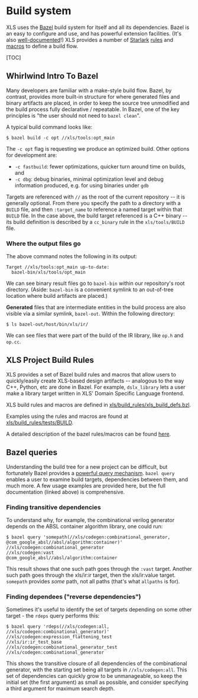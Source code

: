 # Build system

XLS uses the [Bazel](http://bazel.build) build system for itself and all its
dependencies. Bazel is an easy to configure and use, and has powerful extension
facilities. (It's also
[well-documented](https://bazel.build/start/bazel-intro)!) XLS provides a number
of [Starlark](https://bazel.build/rules/language)
[rules](https://bazel.build/rules/rules) and
[macros](https://bazel.build/rules/macros) to define a build flow.

[TOC]

## Whirlwind Intro To Bazel

Many developers are familiar with a make-style build flow. Bazel, by contrast,
provides more built-in structure for where generated files and binary artifacts
are placed, in order to keep the source tree unmodified and the build process
fully declarative / repeatable. In Bazel, one of the key principles is "the user
should not need to `bazel clean`".

A typical build command looks like:

```
$ bazel build -c opt //xls/tools:opt_main
```

The `-c opt` flag is requesting we produce an optimized build. Other options for
development are:

-   `-c fastbuild`: fewer optimizations, quicker turn around time on builds, and
-   `-c dbg`: debug binaries, minimal optimization level and debug information
    produced, e.g. for using binaries under `gdb`

Targets are referenced with `//` as the root of the current repository -- it is
generally optional. From there you specify the path to a directory with a
`BUILD` file, and then `:target_name` to reference a named target within that
`BUILD` file. In the case above, the build target referenced is a C++ binary --
its build definition is described by a `cc_binary` rule in the `xls/tools/BUILD`
file.

### Where the output files go

The above command notes the following in its output:

```
Target //xls/tools:opt_main up-to-date:
  bazel-bin/xls/tools/opt_main
```

We can see binary result files go to `bazel-bin` within our repository's root
directory. (Aside: `bazel-bin` is a convenient symlink to an out-of-tree
location where build artifacts are placed.)

**Generated** files that are intermediate entities in the build process are also
visible via a similar symlink, `bazel-out`. Within the following directory:

```
$ ls bazel-out/host/bin/xls/ir/
```

We can see files that were part of the build of the IR library, like `op.h` and
`op.cc`.

## XLS Project Build Rules

XLS provides a set of Bazel build rules and macros that allow users to
quickly/easily create XLS-based design artifacts -- analogous to the way C++,
Python, etc are done in Bazel. For example, `dslx_library` lets a user make a
library target written in XLS' Domain Specific Language frontend.

XLS build rules and macros are defined in
[xls/build_rules/xls_build_defs.bzl](https://github.com/google/xls/tree/main/xls/build_rules/xls_build_defs.bzl).

Examples using the rules and macros are found at
[xls/build_rules/tests/BUILD](https://github.com/google/xls/tree/main/xls/build_rules/tests/BUILD).

A detailed description of the bazel rules/macros can be found
[here](bazel_rules_macros.md).

## Bazel queries

Understanding the build tree for a new project can be difficult, but fortunately
Bazel provides a
[powerful query mechanism](https://bazel.build/reference/query). `bazel query`
enables a user to examine build targets, dependencies between them, and much
more. A few usage examples are provided here, but the full documentation (linked
above) is comprehensive.

### Finding transitive dependencies

To understand why, for example, the combinational verilog generator depends on
the ABSL container algorithm library, one could run:

```
$ bazel query 'somepath(//xls/codegen:combinational_generator, @com_google_absl//absl/algorithm:container)'
//xls/codegen:combinational_generator
//xls/codegen:vast
@com_google_absl//absl/algorithm:container
```

This result shows that one such path goes through the `:vast` target. Another
such path goes through the xls/ir:ir target, then the xls/ir:value target.
`somepath` provides *some* path, not all paths (that's what `allpaths` is for).

### Finding dependees ("reverse dependencies")

Sometimes it's useful to identify the set of targets depending on some other
target - the `rdeps` query performs this:

```
$ bazel query 'rdeps(//xls/codegen:all, //xls/codegen:combinational_generator)'
//xls/codegen:expression_flattening_test
//xls/ir:ir_test_base
//xls/codegen:combinational_generator_test
//xls/codegen:combinational_generator
```

This shows the transitive closure of all dependencies of the combinational
generator, with the starting set being all targets in `//xls/codegen:all`. This
set of dependencies can quickly grow to be unmanageable, so keep the initial set
(the first argument) as small as possible, and consider specifying a third
argument for maximum search depth.
